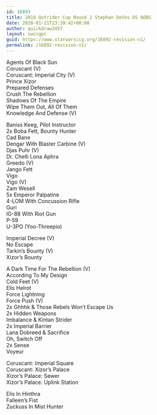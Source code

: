```yaml
---
id: 16893
title: 2019 Outrider Cup Round 2 Stephan DeVos DS AOBS
date: 2020-01-21T23:39:42+00:00
author: quickdraw3457
layout: swccgpc
guid: https://www.starwarsccg.org/16892-revision-v1/
permalink: /16892-revision-v1/
---
```

Agents Of Black Sun  
Coruscant (V)  
Coruscant: Imperial City (V)  
Prince Xizor  
Prepared Defenses  
Crush The Rebellion  
Shadows Of The Empire  
Wipe Them Out, All Of Them  
Knowledge And Defense (V)  
  
Baniss Keeg, Pilot Instructor  
2x Boba Fett, Bounty Hunter  
Cad Bane  
Dengar With Blaster Carbine (V)  
Djas Puhr (V)  
Dr. Chelli Lona Aphra  
Greedo (V)  
Jango Fett  
Vigo  
Vigo (V)  
Zam Wesell  
5x Emperor Palpatine  
4-LOM With Concussion Rifle  
Guri  
IG-88 With Riot Gun  
P-59  
U-3PO (Yoo-Threepio)  
  
Imperial Decree (V)  
No Escape  
Tarkin&#8217;s Bounty (V)  
Xizor&#8217;s Bounty  
  
A Dark Time For The Rebellion (V)  
According To My Design  
Cold Feet (V)  
Elis Helrot  
Force Lightning  
Force Push (V)  
2x Ghhhk & Those Rebels Won&#8217;t Escape Us  
2x Hidden Weapons  
Imbalance & Kintan Strider  
2x Imperial Barrier  
Lana Dobreed & Sacrifice  
Oh, Switch Off  
2x Sense  
Voyeur  
  
Coruscant: Imperial Square  
Coruscant: Xizor&#8217;s Palace  
Xizor&#8217;s Palace: Sewer  
Xizor&#8217;s Palace: Uplink Station  
  
Elis In Hinthra  
Falleen&#8217;s Fist  
Zuckuss In Mist Hunter